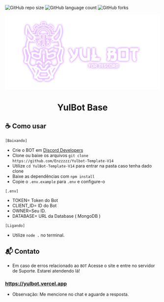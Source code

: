 

![GitHub repo size](https://img.shields.io/github/repo-size/Enzzzzz/Yulbot-Template-V14?style=for-the-badge)
![GitHub language count](https://img.shields.io/github/languages/count/Enzzzzz/Yulbot-Template-V14?style=for-the-badge)
![GitHub forks](https://img.shields.io/github/forks/Enzzzzz/Yulbot-Template-V14?style=for-the-badge)


<img src="image.png" alt="img">


<h1 align="center">YulBot Base</h1>

## ☕ Como usar

```sh
[Baixando]
```
  - Crie o BOT em [Discord Developers](https://discord.com/developers/)
  - Clone ou baixe os arquivos `git clone https://github.com/Enzzzzz/Yulbot-Template-V14` 
  - Utilize `cd YulBot-Template-V14` para entrar na pasta caso tenha dado clone
  - Baixe as dependências com `npm install`
  - Copie o `.env.example` para `.env` e configure-o
```sh
[.env]
```
  - TOKEN= Token do Bot
  - CLIENT_ID= ID do Bot
  - OWNER=Seu ID.
  - DATABASE= URL da Database ( MongoDB )
```sh
[Ligando]
```
  - Utilize `node .` no terminal.


## 📬 Contato
 - Em caso de erros relacionado ao `BOT` Acesse o site e entre no servidor de Suporte. Estarei atendendo lá!
### https://yulbot.vercel.app
 - Observação: Me mencione no chat e aguarde a resposta.
